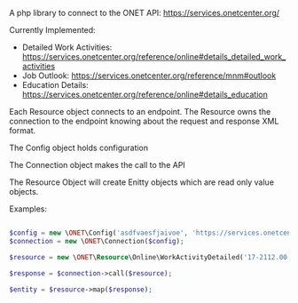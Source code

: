 A php library to connect to the ONET API: https://services.onetcenter.org/

Currently Implemented:

* Detailed Work Activities: https://services.onetcenter.org/reference/online#details_detailed_work_activities
* Job Outlook: https://services.onetcenter.org/reference/mnm#outlook
* Education Details: https://services.onetcenter.org/reference/online#details_education

Each Resource object connects to an endpoint.  The Resource owns the connection to the endpoint knowing about the request and response XML format.

The Config object holds configuration

The Connection object makes the call to the API

The Resource Object will create Enitty objects which are read only value objects.

Examples:

```php

$config = new \ONET\Config('asdfvaesfjaivoe', 'https://services.onetcenter.org/ws');
$connection = new \ONET\Connection($config);

$resource = new \ONET\Resource\Online\WorkActivityDetailed('17-2112.00');

$response = $connection->call($resource);

$entity = $resource->map($response);

```